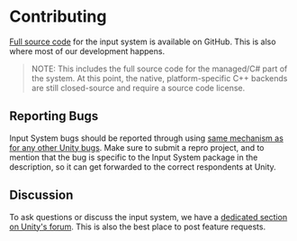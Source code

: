 # Contributing

[Full source code](https://github.com/Unity-Technologies/InputSystem) for the input system is available on GitHub. This is also where most of our development happens.

>NOTE: This includes the full source code for the managed/C# part of the system. At this point, the native, platform-specific C++ backends are still closed-source and require a source code license.

## Reporting Bugs

Input System bugs should be reported through using [same mechanism as for any other Unity bugs](https://unity3d.com/unity/qa/bug-reporting). Make sure to submit a repro project, and to mention that the bug is specific to the Input System package in the description, so it can get forwarded to the correct respondents at Unity.

## Discussion

To ask questions or discuss the input system, we have a [dedicated section on Unity's forum](https://forum.unity.com/forums/new-input-system.103/). This is also the best place to post feature requests.
